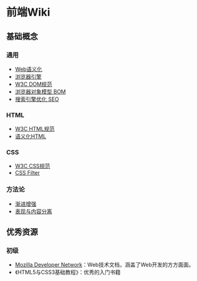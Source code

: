 # 前端Wiki

## 基础概念
### 通用
- [Web语义化](./semantic-web.md)
- [浏览器引擎](./web-browser-engine.md)
- [W3C DOM规范](./w3-dom.md)
- [浏览器对象模型 BOM](./bom.md)
- [搜索引擎优化 SEO](./seo.md)

### HTML
- [W3C HTML规范](./w3-html-specification.md)
- [语义化HTML](./semantic-html.md)

### CSS
- [W3C CSS规范](w3-css-specification.md)
- [CSS Filter](./css-filter.md)

### 方法论
- [渐进增强](./progressive-enhancement.md)
- [表现与内容分离](./separation-of-presentation-and-content.md)

## 优秀资源
### 初级
- [Mozilla Developer Network](https://developer.mozilla.org/zh-CN/docs/Web)：Web技术文档，涵盖了Web开发的方方面面。
- 《HTML5与CSS3基础教程》：优秀的入门书籍
